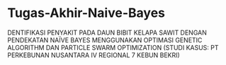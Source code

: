 # Tugas-Akhir-Naive-Bayes
DENTIFIKASI PENYAKIT PADA DAUN BIBIT KELAPA SAWIT DENGAN PENDEKATAN NAÏVE BAYES MENGGUNAKAN OPTIMASI GENETIC ALGORITHM DAN PARTICLE SWARM OPTIMIZATION (STUDI KASUS: PT PERKEBUNAN NUSANTARA IV REGIONAL 7 KEBUN BEKRI)
